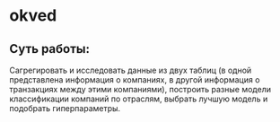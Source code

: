 # okved

## Суть работы: 

Сагрегировать и исследовать данные из двух таблиц (в одной представлена информация о компаниях, в другой информация о транзакциях между этими компаниями), построить разные модели классификации компаний по отраслям, выбрать лучшую модель и подобрать гиперпараметры.
